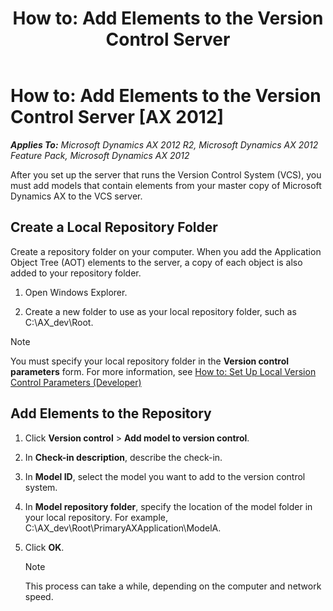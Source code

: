 ﻿---
title: 'How to: Add Elements to the Version Control Server'
TOCTitle: 'How to: Add Elements to the Version Control Server'
ms:assetid: a443cd19-e0f3-481d-8933-22b4da200eef
ms:mtpsurl: https://msdn.microsoft.com/en-us/library/Aa548641(v=AX.60)
ms:contentKeyID: 35268148
ms.date: 11/07/2012
mtps_version: v=AX.60
---

# How to: Add Elements to the Version Control Server [AX 2012]


_**Applies To:** Microsoft Dynamics AX 2012 R2, Microsoft Dynamics AX 2012 Feature Pack, Microsoft Dynamics AX 2012_

After you set up the server that runs the Version Control System (VCS), you must add models that contain elements from your master copy of Microsoft Dynamics AX to the VCS server.

## Create a Local Repository Folder

Create a repository folder on your computer. When you add the Application Object Tree (AOT) elements to the server, a copy of each object is also added to your repository folder.

1.  Open Windows Explorer.

2.  Create a new folder to use as your local repository folder, such as C:\\AX\_dev\\Root.


> [!NOTE]
> <P>You must specify your local repository folder in the <STRONG>Version control parameters</STRONG> form. For more information, see <A href="how-to-set-up-local-version-control-parameters-developer.md">How to: Set Up Local Version Control Parameters (Developer)</A></P>



## Add Elements to the Repository

1.  Click **Version control** \> **Add model to version control**.

2.  In **Check-in description**, describe the check-in.

3.  In **Model ID**, select the model you want to add to the version control system.

4.  In **Model repository folder**, specify the location of the model folder in your local repository. For example, C:\\AX\_dev\\Root\\PrimaryAXApplication\\ModelA.

5.  Click **OK**.
    

    > [!NOTE]
    > <P>This process can take a while, depending on the computer and network speed.</P>


